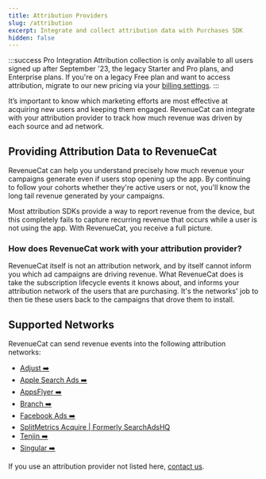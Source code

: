 ```yaml
---
title: Attribution Providers
slug: /attribution
excerpt: Integrate and collect attribution data with Purchases SDK
hidden: false
---
```


:::success Pro Integration
Attribution collection is only available to all users signed up after September '23, the legacy Starter and Pro plans, and Enterprise plans. If you're on a legacy Free plan and want to access attribution, migrate to our new pricing via your [billing settings](https://app.revenuecat.com/settings/billing).
:::

It’s important to know which marketing efforts are most effective at acquiring new users and keeping them engaged. RevenueCat can integrate with your attribution provider to track how much revenue was driven by each source and ad network.

## Providing Attribution Data to RevenueCat

RevenueCat can help you understand precisely how much revenue your campaigns generate even if users stop opening up the app. By continuing to follow your cohorts whether they're active users or not, you'll know the long tail revenue generated by your campaigns.

Most attribution SDKs provide a way to report revenue from the device, but this completely fails to capture recurring revenue that occurs while a user is not using the app. With RevenueCat, you receive a full picture.

### How does RevenueCat work with your attribution provider?

RevenueCat itself is not an attribution network, and by itself cannot inform you which ad campaigns are driving revenue. What RevenueCat does is take the subscription lifecycle events it knows about, and informs your attribution network of the users that are purchasing. It's the networks' job to then tie these users back to the campaigns that drove them to install.

## Supported Networks

RevenueCat can send revenue events into the following attribution networks:

- [Adjust ➡️](/adjust)
- [Apple Search Ads ➡️](/apple-search-ads)
- [AppsFlyer ➡️](/appsflyer)
- [Branch ➡️](/branch)
- [Facebook Ads ➡️](/facebook-ads)
- [SplitMetrics Acquire | Formerly SearchAdsHQ](/splitmetrics-acquire)
- [Tenjin ➡️](/tenjin)
- [Singular ➡️](/singular)

If you use an attribution provider not listed here, [contact us](https://www.revenuecat.com/contact).
